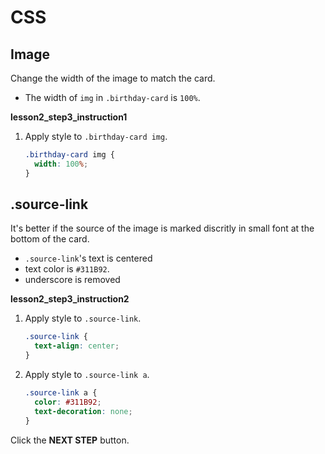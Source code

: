 # CSS
## Image
Change the width of the image to match the card.
* The width of `img` in `.birthday-card` is `100%`.


**lesson2_step3_instruction1**
1. Apply style to `.birthday-card img`.
    ```css
    .birthday-card img {
      width: 100%;
    }
    ```



## .source-link

It's better if the source of the image is marked discritly in small font at the bottom of the card. 
* `.source-link`'s text is centered
* text color is `#311B92`.
* underscore is removed

**lesson2_step3_instruction2**
1. Apply style to `.source-link`.
    ```css
    .source-link {
      text-align: center;
    }
    ```
1. Apply style to `.source-link a`.

    ```css
    .source-link a {
      color: #311B92;
      text-decoration: none;
    }
    ```



Click the **NEXT STEP** button.